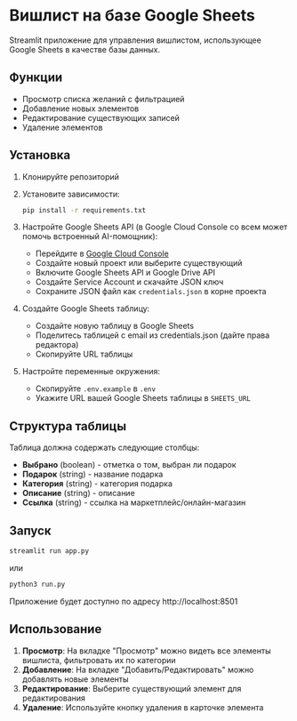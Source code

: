 # Вишлист на базе Google Sheets

Streamlit приложение для управления вишлистом, использующее Google Sheets в качестве базы данных.

## Функции

- Просмотр списка желаний с фильтрацией
- Добавление новых элементов
- Редактирование существующих записей
- Удаление элементов

## Установка

1. Клонируйте репозиторий
2. Установите зависимости:
   ```bash
   pip install -r requirements.txt
   ```

3. Настройте Google Sheets API (в Google Cloud Console со всем может помочь встроенный AI-помощник):
   - Перейдите в [Google Cloud Console](https://console.cloud.google.com/)
   - Создайте новый проект или выберите существующий
   - Включите Google Sheets API и Google Drive API
   - Создайте Service Account и скачайте JSON ключ
   - Сохраните JSON файл как `credentials.json` в корне проекта

4. Создайте Google Sheets таблицу:
   - Создайте новую таблицу в Google Sheets
   - Поделитесь таблицей с email из credentials.json (дайте права редактора)
   - Скопируйте URL таблицы

5. Настройте переменные окружения:
   - Скопируйте `.env.example` в `.env`
   - Укажите URL вашей Google Sheets таблицы в `SHEETS_URL`

## Структура таблицы

Таблица должна содержать следующие столбцы:
- **Выбрано** (boolean) - отметка о том, выбран ли подарок
- **Подарок** (string) - название подарка
- **Категория** (string) - категория подарка
- **Описание** (string) -  описание
- **Ссылка** (string) - ссылка на маркетплейс/онлайн-магазин

## Запуск

```bash
streamlit run app.py
```

или

```bash
python3 run.py
```

Приложение будет доступно по адресу http://localhost:8501

## Использование

1. **Просмотр**: На вкладке "Просмотр" можно видеть все элементы вишлиста, фильтровать их по категории
2. **Добавление**: На вкладке "Добавить/Редактировать" можно добавлять новые элементы
3. **Редактирование**: Выберите существующий элемент для редактирования
4. **Удаление**: Используйте кнопку удаления в карточке элемента
